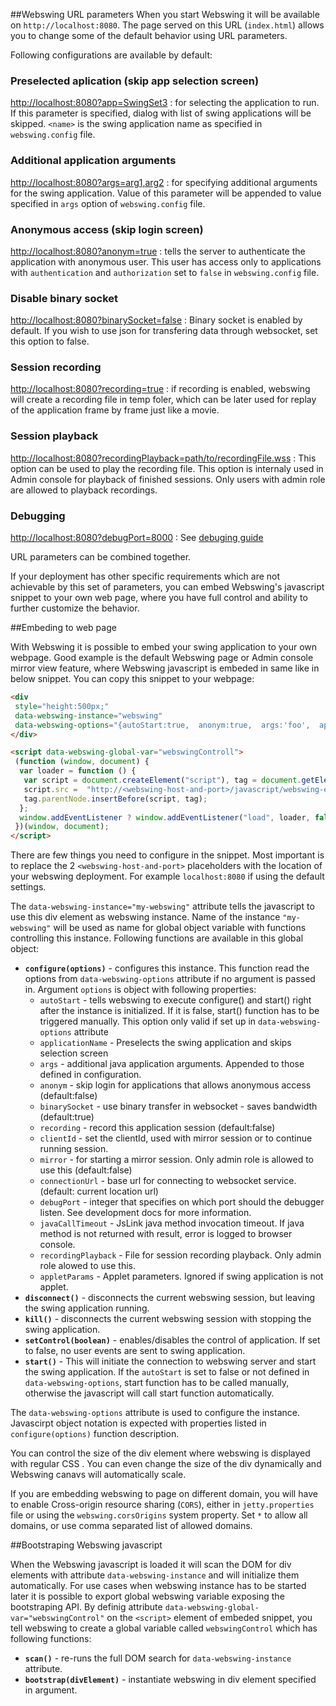 ##Webswing URL parameters
When you start Webswing it will be available on `http://localhost:8080`. The page served on this URL (`index.html`) allows you to change some of the default behavior using URL parameters. 

Following configurations are available by default:

### Preselected aplication (skip app selection screen)
[http://localhost:8080?app=SwingSet3](http://localhost:8080?app=SwingSet3) : for selecting the application to run. If this parameter is specified, dialog with list of swing applications will be skipped. `<name>` is the swing application name as specified in `webswing.config` file.

### Additional application arguments
[http://localhost:8080?args=arg1,arg2](http://localhost:8080?args=arg1,arg2) : for specifying additional arguments for the swing application. Value of this parameter will be appended to value specified in `args` option of `webswing.config` file.

### Anonymous access (skip login screen)
[http://localhost:8080?anonym=true](http://localhost:8080?anonym=true) : tells the server to authenticate the application with anonymous user. This user has access only to applications with `authentication` and `authorization` set to `false` in `webswing.config` file. 

### Disable binary socket
[http://localhost:8080?binarySocket=false](http://localhost:8080?binarySocket=false) : Binary socket is enabled by default. If you wish to use json for transfering data through websocket, set this option to false.

### Session recording
[http://localhost:8080?recording=true](http://localhost:8080?recording=true) : if recording is enabled, webswing will create a recording file in temp foler, which can be later used for replay of the application frame by frame just like a movie.

### Session playback 
[http://localhost:8080?recordingPlayback=path/to/recordingFile.wss](http://localhost:8080?recordingPlayback=path) : This option can be used to play the recording file. This option is internaly used in Admin console for playback of finished sessions. Only users with admin role are allowed to playback recordings.

### Debugging 
[http://localhost:8080?debugPort=8000](http://localhost:8080?debugPort=8000) : See [debuging guide](../dev/development.md#debugging)


 

URL parameters can be combined together.

If your deployment has other specific requirements which are not achievable by this set of parameters, you can embed Webswing's javascript snippet to your own web page, where you have full control and ability to further customize the behavior.

##Embeding to web page

With Webswing it is possible to embed your swing application to your own webpage. Good example is the default Webswing page or Admin console mirror view feature, where Webswing javascript is embeded in same like in below snippet. You can copy this snippet to your webpage: 

```html
<div 
 style="height:500px;" 
 data-webswing-instance="webswing" 
 data-webswing-options="{autoStart:true,  anonym:true,  args:'foo',  applicationName:'SwingSet3', connectionUrl:'http://<webswing-host-and-port>'}">
</div>

<script data-webswing-global-var="webswingControll">
 (function (window, document) {
  var loader = function () {
   var script = document.createElement("script"), tag = document.getElementsByTagName("script")[0];
   script.src =  "http://<webswing-host-and-port>/javascript/webswing-embed.js";
   tag.parentNode.insertBefore(script, tag);
  };
  window.addEventListener ? window.addEventListener("load", loader, false) : window.attachEvent("onload", loader);
 })(window, document);
</script>
```
There are few things you need to configure in the snippet. Most important is to replace the 2  `<webswing-host-and-port>` placeholders with the location of your webswing deployment. For example `localhost:8080` if using the default settings. 

The `data-webswing-instance="my-webswing"` attribute tells the javascript to use this div element as webswing instance. Name of the instance `"my-webswing"` will be used as name for global object variable with functions controlling this instance. Following functions are available in this global object: 

* **`configure(options)`** - configures this instance. This function read the options from `data-webswing-options` attribute if no argument is passed in. Argument `options` is object with following properties:
	* `autoStart`  - tells webswing to execute configure() and start() right after the instance is initialized. If it is false, start() function has to be triggered manually. This option only valid if set up in `data-webswing-options` attribute
    * `applicationName` - Preselects the swing application and skips selection screen
    * `args` - additional java application arguments. Appended to those defined in configuration.
    * `anonym` - skip login for applications that allows anonymous access (default:false)
    * `binarySocket` - use binary transfer in websocket - saves bandwidth (default:true)
    * `recording` - record this application session (default:false)
    * `clientId` - set the clientId, used with mirror session or to continue running session. 
    * `mirror` - for starting a mirror session. Only admin role is allowed to use this (default:false)
    * `connectionUrl` - base url for connecting to websocket service. (default: current location url) 
    * `debugPort` - integer that specifies on which port should the debugger listen. See development docs for more information.
    * `javaCallTimeout` - JsLink java method invocation timeout. If java method is not returned with result, error is logged to browser console.  
    * `recordingPlayback` - File for session recording playback. Only admin role alowed to use this.
    * `appletParams` - Applet parameters. Ignored if swing application is not applet.
* **`disconnect()`** - disconnects the current webswing session, but leaving the swing application running. 
* **`kill()`** - disconnects the current webswing session with stopping the swing application. 
* **`setControl(boolean)`** - enables/disables the control of application. If set to false, no user events are sent to swing application.
* **`start()`** - This will initiate the connection to webswing server and start the swing application. If the `autoStart` is set to false or not defined in `data-webswing-options`, start function has to be called manually, otherwise the javascript will call start function automatically. 

The `data-webswing-options` attribute is used to configure the instance. Javascirpt object notation is expected with properties listed in `configure(options)` function description. 

You can control the size of the div element where webswing is displayed with regular CSS . You can even change the size of the div dynamically and Webswing canavs will automatically scale. 

If you are embedding webswing to page on different domain, you will have to enable Cross-origin resource sharing (`CORS`), either in `jetty.properties` file or using the `webswing.corsOrigins` system property. Set `*` to allow all domains, or use comma separated list of allowed domains. 


##Bootstraping Webswing javascript 

When the Webswing javascript is loaded it will scan the DOM for div elements with attribute `data-webswing-instance` and will initialize them automatically. For use cases when webswing instance has to be started later it is possible to export global webswing variable exposing the bootstraping API. 
By definig attribute `data-webswing-global-var="webswingControl"` on the `<script>` element of embeded snippet, you tell webswing to create a global variable called `webswingControl` which has following functions: 

* **`scan()`** - re-runs the full DOM search for `data-webswing-instance` attribute.
* **`bootstrap(divElement)`** - instantiate webswing in div element specified in argument. 